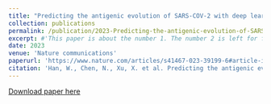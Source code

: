 ```yaml
---
title: "Predicting the antigenic evolution of SARS-COV-2 with deep learning"
collection: publications
permalink: /publication/2023-Predicting-the-antigenic-evolution-of-SARS-COV-2-with-deep-learning
excerpt: #'This paper is about the number 1. The number 2 is left for future work.'
date: 2023
venue: 'Nature communications'
paperurl: 'https://www.nature.com/articles/s41467-023-39199-6#article-info'
citation: 'Han, W., Chen, N., Xu, X. et al. Predicting the antigenic evolution of SARS-COV-2 with deep learning. Nat Commun 14, 3478 (2023). https://doi.org/10.1038/s41467-023-39199-6'
---
```

[Download paper here](https://www.nature.com/articles/s41467-023-39199-6.pdf)